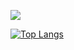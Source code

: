 ![](https://komarev.com/ghpvc/?username=sebastian2510&style=flat-square&color=red&label=Views)

[![Top Langs](https://github-readme-stats.vercel.app/api/top-langs/?username=sebastian2510&layout=compact)](https://github.com/anuraghazra/github-readme-stats)

